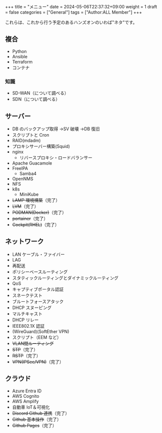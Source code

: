 +++
title = "メニュー"
date = 2024-05-06T22:37:32+09:00
weight = 1
draft = false
categories = ["General"]
tags = ["Author:ALL Member"]
+++

これらは、これから行う予定のあるハンズオンのいわば"ネタ"です。

## 複合

- Python
- Ansible
- Terraform
- コンテナ

### 知識

- SD-WAN（について調べる）
- SDN（について調べる）

## サーバー

- DB のバックアップ取得 →SV 破壊 →DB 復旧
- スクリプトと Cron
- RAID(mdadm)
- プロキシサーバー構築(Squid)
- nginx
  - リバースプロキシ・ロードバランサー
- Apache Guacamole
- FreeIPA
  - Samba4
- OpenNMS
- NFS
- k8s
  - MiniKube
- ~~LAMP 環境構築~~（完了）
- ~~LVM~~（完了）
- ~~PODMAN(Docker)~~（完了）
- ~~portainer~~（完了）
- ~~Cockpit(RHEL)~~（完了）

## ネットワーク

- LAN ケーブル・ファイバー
- LAG
- 再配送
- ポリシーベースルーティング
- スタティックルーティングとダイナミックルーティング
- QoS
- キャプティブポータル認証
- スネークテスト
- ブルートフォースアタック
- DHCP スヌーピング
- マルチキャスト
- DHCP リレー
- IEEE802.1X 認証
- (WireGuard)(SoftEther VPN)
- スクリプト（EEM など）
- ~~VLAN間ルーティング~~
- ~~STP~~（完了）
- ~~RSTP~~（完了）
- ~~VPN(IPSec/VPN)~~（完了）

## クラウド

- Azure Entra ID
- AWS Cognito
- AWS Amplify
- 自動車 IoT＆可視化
- ~~Discord Github 連携~~（完了）
- ~~Github 基本操作~~（完了）
- ~~Github Pages~~（完了）
